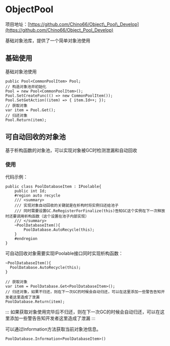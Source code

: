 # ObjectPool

项目地址：[https://github.com/Chino66/Object\_Pool\_Develop](https://github.com/Chino66/Object_Pool_Develop)

基础对象池库，提供了一个简单对象池使用

## 基础使用

基础对象池使用

    public Pool<CommonPoolItem> Pool;
    // 构造对象池并初始化
    Pool = new Pool<CommonPoolItem>();
    Pool.SetCreateFunc(() => new CommonPoolItem());
    Pool.SetGetAction((item) => { item.Id++; });
    // 获取对象
    var item = Pool.Get();
    // 归还对象
    Pool.Return(item);

## 可自动回收的对象池

基于析构函数的对象池，可以实现对象被GC时检测泄漏和自动回收

### 使用

代码示例：

    public class PoolDatabaseItem : IPoolable{
        public int Id;
        #region auto recycle
        /// <summary>
        /// 实现对象自动回收的关键就是在析构时将实例归还给池子
        /// 同时需要设置GC.ReRegisterForFinalize(this)告知GC这个实例在下一次释放时还要调用析构函数（这个设置在池子内部实现）
        /// </summary>
        ~PoolDatabaseItem(){
            PoolDatabase.AutoRecycle(this);
        }
        #endregion
    }

可自动回收对象需要实现IPoolable接口同时实现析构函数：

    ~PoolDatabaseItem(){
      PoolDatabase.AutoRecycle(this);
    }

    // 获取对象
    var item = PoolDatabase.Get<PoolDatabaseItem>();
    // 归还对象，如果不归还，则在下一次GC的时候会自动归还，可以在这里添加一些警告告知开发者这里造成了泄漏
    PoolDatabase.Return(item);

:::
如果获取对象使用完毕后不归还，则在下一次GC的时候会自动归还，可以在这里添加一些警告告知开发者这里造成了泄漏
:::

可以通过Information方法获取当前对象池信息。

    PoolDatabase.Information<PoolDatabaseItem>()